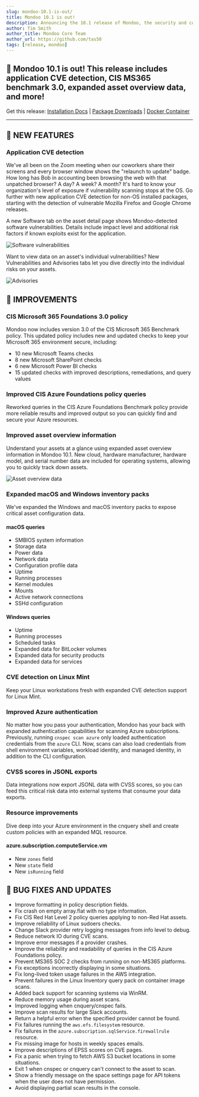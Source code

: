 ```yaml
---
slug: mondoo-10.1-is-out/
title: Mondoo 10.1 is out!
description: Announcing the 10.1 release of Mondoo, the security and compliance platform that prioritizes risks that matter most in your infrastructure.
author: Tim Smith
author_title: Mondoo Core Team
author_url: https://github.com/tas50
tags: [release, mondoo]
---
```


## 🥳 Mondoo 10.1 is out! This release includes application CVE detection, CIS MS365 benchmark 3.0, expanded asset overview data, and more!

Get this release: [Installation Docs](/cnspec/) | [Package Downloads](https://releases.mondoo.com/cnspec/) | [Docker Container](https://hub.docker.com/r/mondoo/cnspec)

---

## 🎉 NEW FEATURES

### Application CVE detection

We've all been on the Zoom meeting when our coworkers share their screens and every browser window shows the "relaunch to update" badge. How long has Bob in accounting been browsing the web with that unpatched browser? A day? A week? A month? It's hard to know your organization's level of exposure if vulnerability scanning stops at the OS. Go further with new application CVE detection for non-OS installed packages, starting with the detection of vulnerable Mozilla Firefox and Google Chrome releases.

A new Software tab on the asset detail page shows Mondoo-detected software vulnerabilities. Details include impact level and additional risk factors if known exploits exist for the application.

![Software vulnerabilities](/img/releases/2024-01-30-mondoo-10.1-is-out/software_vulns.png)

Want to view data on an asset's individual vulnerabilities? New Vulnerabilities and Advisories tabs let you dive directly into the individual risks on your assets.

![Advisories](/img/releases/2024-01-30-mondoo-10.1-is-out/advisories.png)

## 🧹 IMPROVEMENTS

### CIS Microsoft 365 Foundations 3.0 policy

Mondoo now includes version 3.0 of the CIS Microsoft 365 Benchmark policy. This updated policy includes new and updated checks to keep your Microsoft 365 environment secure, including:

- 10 new Microsoft Teams checks
- 8 new Microsoft SharePoint checks
- 6 new Microsoft Power BI checks
- 15 updated checks with improved descriptions, remediations, and query values

### Improved CIS Azure Foundations policy queries

Reworked queries in the CIS Azure Foundations Benchmark policy provide more reliable results and improved output so you can quickly find and secure your Azure resources.

### Improved asset overview information

Understand your assets at a glance using expanded asset overview information in Mondoo 10.1. New cloud, hardware manufacturer, hardware model, and serial number data are included for operating systems, allowing you to quickly track down assets.

![Asset overview data](/img/releases/2024-01-30-mondoo-10.1-is-out/asset_overview.png)

### Expanded macOS and Windows inventory packs

We've expanded the Windows and macOS inventory packs to expose critical asset configuration data.

#### macOS queries

- SMBIOS system information
- Storage data
- Power data
- Network data
- Configuration profile data
- Uptime
- Running processes
- Kernel modules
- Mounts
- Active network connections
- SSHd configuration

#### Windows queries

- Uptime
- Running processes
- Scheduled tasks
- Expanded data for BitLocker volumes
- Expanded data for security products
- Expanded data for services

### CVE detection on Linux Mint

Keep your Linux workstations fresh with expanded CVE detection support for Linux Mint.

### Improved Azure authentication

No matter how you pass your authentication, Mondoo has your back with expanded authentication capabilities for scanning Azure subscriptions. Previously, running `cnspec scan azure` only loaded authentication credentials from the `azure` CLI. Now, scans can also load credentials from shell environment variables, workload identity, and managed identity, in addition to the CLI configuration.

### CVSS scores in JSONL exports

Data integrations now export JSONL data with CVSS scores, so you can feed this critical risk data into external systems that consume your data exports.

### Resource improvements

Dive deep into your Azure environment in the cnquery shell and create custom policies with an expanded MQL resource.

#### azure.subscription.computeService.vm

- New `zones` field
- New `state` field
- New `isRunning` field

## 🐛 BUG FIXES AND UPDATES

- Improve formatting in policy description fields.
- Fix crash on empty array.flat with no type information.
- Fix CIS Red Hat Level 2 policy queries applying to non-Red Hat assets.
- Improve reliability of Linux sudoers checks.
- Change Slack provider retry logging messages from info level to debug.
- Reduce network IO during CVE scans.
- Improve error messages if a provider crashes.
- Improve the reliability and readability of queries in the CIS Azure Foundations policy.
- Prevent MS365 SOC 2 checks from running on non-MS365 platforms.
- Fix exceptions incorrectly displaying in some situations.
- Fix long-lived token usage failures in the AWS integration.
- Prevent failures in the Linux Inventory query pack on container image scans.
- Added back support for scanning systems via WinRM.
- Reduce memory usage during asset scans.
- Improved logging when cnquery/cnspec fails.
- Improve scan results for large Slack accounts.
- Return a helpful error when the specified provider cannot be found.
- Fix failures running the `aws.efs.filesystem` resource.
- Fix failures in the `azure.subscription.sqlService.firewallrule` resource.
- Fix missing image for hosts in weekly spaces emails.
- Improve descriptions of EPSS scores on CVE pages.
- Fix a panic when trying to fetch AWS S3 bucket locations in some situations.
- Exit 1 when cnspec or cnquery can't connect to the asset to scan.
- Show a friendly message on the space settings page for API tokens when the user does not have permission.
- Avoid displaying partial scan results in the console.
